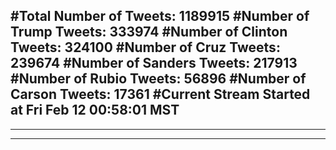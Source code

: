 #Total Number of Tweets: 1189915 
#Number of Trump Tweets: 333974
#Number of Clinton Tweets: 324100
#Number of Cruz Tweets: 239674
#Number of Sanders Tweets: 217913
#Number of Rubio Tweets: 56896
#Number of Carson Tweets: 17361
#Current Stream Started at Fri Feb 12 00:58:01 MST
---
---
---
